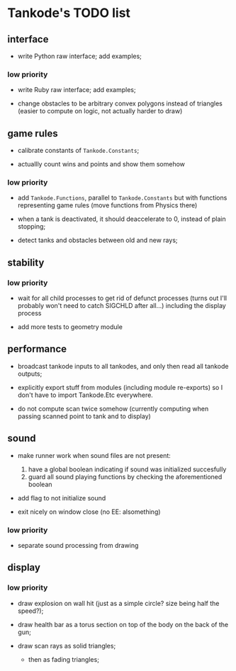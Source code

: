 Tankode's TODO list
===================


interface
---------

* write Python raw interface; add examples;

### low priority

* write Ruby raw interface; add examples;

* change obstacles to be arbitrary convex polygons instead of triangles
  (easier to compute on logic, not actually harder to draw)


game rules
----------

* calibrate constants of `Tankode.Constants`;

* actuallly count wins and points and show them somehow

### low priority

* add `Tankode.Functions`, parallel to `Tankode.Constants` but with functions
  representing game rules (move functions from Physics there)

* when a tank is deactivated, it should deaccelerate to 0, instead of plain
  stopping;

* detect tanks and obstacles between old and new rays;


stability
---------

### low priority

* wait for all child processes to get rid of defunct processes
  (turns out I'll probably won't need to catch SIGCHLD after all...)
  including the display process

* add more tests to geometry module


performance
-----------

* broadcast tankode inputs to all tankodes, and only then read all tankode outputs;

* explicitly export stuff from modules (including module re-exports)
  so I don't have to import Tankode.Etc everywhere.

* do not compute scan twice somehow (currently computing when passing scanned
  point to tank and to display)


sound
-----

* make runner work when sound files are not present:
	1. have a global boolean indicating if sound was initialized succesfully
	2. guard all sound playing functions by checking the aforementioned boolean

* add flag to not initialize sound

* exit nicely on window close (no EE: alsomething)

### low priority

* separate sound processing from drawing


display
-------

### low priority

* draw explosion on wall hit
  (just as a simple circle?  size being half the speed?);

* draw health bar as a torus section on top of the body on the back of the gun;

* draw scan rays as solid triangles;
	- then as fading triangles;
